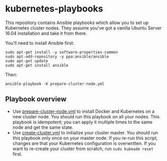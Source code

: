 # kubernetes-playbooks

This repository contains Ansible playbooks which allow you to set up Kubernetes cluster nodes.
They assume you've got a vanilla Ubuntu Server 16.04 installation and take it from there.

You'll need to install Ansible first:

```
sudo apt-get install -y software-properties-common
sudo apt-add-repository -y ppa:ansible/ansible
sudo apt-get update
sudo apt-get install ansible
```

Then:

```
ansible-playbook -K prepare-cluster-node.yml
```

## Playbook overview

* Use [prepare-cluster-node.yml](prepare-cluster-node.yml) to install Docker and Kubernetes on a new cluster node. You should run this
  playbook on all your nodes.
  This playbook is idempotent; you can apply it multiple times to the same node and get the same state.
* Use [create-cluster.yml](create-cluster.yml) to initialize your cluster master. You should run this playbook only once on your
  master node. If you re-run this script, changes are that your Kubernetes configuration is overwritten.
  If you want to re-create your cluster from scratch, run `sudo kubeadm reset` first.
